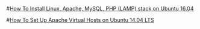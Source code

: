 #[How To Install Linux, Apache, MySQL, PHP (LAMP) stack on Ubuntu 16.04](lamp-config)

#[How To Set Up Apache Virtual Hosts on Ubuntu 14.04 LTS](vhosts)
